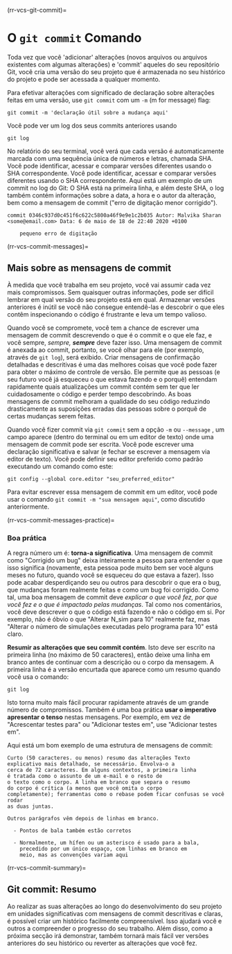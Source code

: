 (rr-vcs-git-commit)=
# O `git commit` Comando

Toda vez que você 'adicionar' alterações (novos arquivos ou arquivos existentes com algumas alterações) e 'commit' aqueles do seu repositório Git, você cria uma versão do seu projeto que é armazenada no seu histórico do projeto e pode ser acessada a qualquer momento.

Para efetivar alterações com significado de declaração sobre alterações feitas em uma versão, use `git commit` com um `-m` (m for message) flag:

```
git commit -m 'declaração útil sobre a mudança aqui'
```

Você pode ver um log dos seus commits anteriores usando

```
git log
```

No relatório do seu terminal, você verá que cada versão é automaticamente marcada com uma sequência única de números e letras, chamada SHA. Você pode identificar, acessar e comparar versões diferentes usando o SHA correspondente. Você pode identificar, acessar e comparar versões diferentes usando o SHA correspondente. Aqui está um exemplo de um commit no log do Git: O SHA está na primeira linha, e além deste SHA, o log também contém informações sobre a data, a hora e o autor da alteração, bem como a mensagem de commit ("erro de digitação menor corrigido").

```
commit 0346c937d0c451f6c622c5800a46f9e9e1c2b035 Autor: Malvika Sharan <some@email.com> Data: 6 de maio de 18 de 22:40 2020 +0100

    pequeno erro de digitação

```

(rr-vcs-commit-messages)=
## Mais sobre as mensagens de commit

À medida que você trabalha em seu projeto, você vai assumir cada vez mais compromissos. Sem quaisquer outras informações, pode ser difícil lembrar em qual versão do seu projeto está em qual. Armazenar versões anteriores é inútil se você não consegue entendê-las e descobrir o que eles contêm inspecionando o código é frustrante e leva um tempo valioso.

Quando você se compromete, você tem a chance de escrever uma mensagem de commit descrevendo o que é o commit e o que ele faz, e você sempre, *sempre,* **_sempre_** deve fazer isso. Uma mensagem de commit é anexada ao commit, portanto, se você olhar para ele (por exemplo, através de `git log`), será exibido. Criar mensagens de confirmação detalhadas e descritivas é uma das melhores coisas que você pode fazer para obter o máximo de controle de versão. Ele permite que as pessoas (e seu futuro você já esqueceu o que estava fazendo e o porquê) entendam rapidamente quais atualizações um commit contém sem ter que ler cuidadosamente o código e perder tempo descobrindo. As boas mensagens de commit melhoram a qualidade do seu código reduzindo drasticamente as suposições erradas das pessoas sobre o porquê de certas mudanças serem feitas.

Quando você fizer commit via `git commit` sem a opção `-m` ou `--message` , um campo aparece (dentro do terminal ou em um editor de texto) onde uma mensagem de commit pode ser escrita. Você pode escrever uma declaração significativa e salvar (e fechar se escrever a mensagem via editor de texto). Você pode definir seu editor preferido como padrão executando um comando como este:

```
git config --global core.editor "seu_preferred_editor"
```

Para evitar escrever essa mensagem de commit em um editor, você pode usar o comando `git commit -m "sua mensagem aqui"`, como discutido anteriormente.

(rr-vcs-commit-messages-practice)=
### Boa prática

A regra número um é: **torna-a significativa**. Uma mensagem de commit como "Corrigido um bug" deixa inteiramente a pessoa para entender o que isso significa (novamente, esta pessoa pode muito bem ser você alguns meses no futuro, quando você se esqueceu do que estava a fazer). Isso pode acabar desperdiçando seu ou outros para descobrir o que era o bug, que mudanças foram realmente feitas e como um bug foi corrigido. Como tal, uma boa mensagem de commit deve *explicar o que você fez, por que você fez e o que é impactado pelas mudanças*. Tal como nos comentários, você deve descrever o que o código está fazendo e não o código em si. Por exemplo, não é óbvio o que "Alterar N_sim para 10" realmente faz, mas "Alterar o número de simulações executadas pelo programa para 10" está claro.

**Resumir as alterações que seu commit contém**. Isto deve ser escrito na primeira linha (no máximo de 50 caracteres), então deixe uma linha em branco antes de continuar com a descrição ou o corpo da mensagem. A primeira linha é a versão encurtada que aparece como um resumo quando você usa o comando:

```
git log
```

Isto torna muito mais fácil procurar rapidamente através de um grande número de compromissos. Também é uma boa prática **usar o imperativo apresentar o tenso** nestas mensagens. Por exemplo, em vez de "Acrescentar testes para" ou "Adicionar testes em", use "Adicionar testes em".

Aqui está um bom exemplo de uma estrutura de mensagens de commit:

```
Curto (50 caracteres. ou menos) resumo das alterações Texto explicativo mais detalhado, se necessário. Envolva-o a
cerca de 72 caracteres. Em alguns contextos, a primeira linha
é tratada como o assunto de um e-mail e o resto de
o texto como o corpo. A linha em branco que separa o resumo
do corpo é crítica (a menos que você omita o corpo
completamente); ferramentas como o rebase podem ficar confusas se você rodar
as duas juntas.

Outros parágrafos vêm depois de linhas em branco.

  - Pontos de bala também estão corretos

  - Normalmente, um hífen ou um asterisco é usado para a bala,
    precedido por um único espaço, com linhas em branco em
    meio, mas as convenções variam aqui
```
(rr-vcs-commit-summary)=
## Git commit: Resumo

Ao realizar as suas alterações ao longo do desenvolvimento do seu projeto em unidades significativas com mensagens de commit descritivas e claras, é possível criar um histórico facilmente compreensível. Isso ajudará você e outros a compreender o progresso do seu trabalho. Além disso, como a próxima secção irá demonstrar, também tornará mais fácil ver versões anteriores do seu histórico ou reverter as alterações que você fez.
